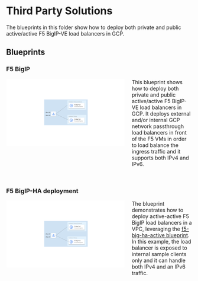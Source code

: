 # Third Party Solutions

The blueprints in this folder show how to deploy both private and public active/active F5 BigIP-VE load balancers in GCP.

## Blueprints

### F5 BigIP

<a href="./f5-bigip-ha-active/" title="F5 BigIP HA active-active"><img src="./f5-bigip-ha-active/diagram.png" align="left" width="320px"></a> <p style="margin-left: 340px">This blueprint shows how to deploy both private and public active/active F5 BigIP-VE load balancers in GCP. It deploys external and/or internal GCP network passthrough load balancers in front of the F5 VMs in order to load balance the ingress traffic and it supports both IPv4 and IPv6.</p>

<br clear="left">

### F5 BigIP-HA deployment

<a href="./f5-bigip-ha-active/" title="F5 BigIP HA active-active"><img src="./f5-bigip-ha-active/diagram.png" align="left" width="320px"></a> <p style="margin-left: 340px">The blueprint demonstrates how to deploy active-active F5 BigIP load balancers in a VPC, leveraging the [f5-big-ha-active blueprint](./f5-bigip-ha-active/README.md). In this example, the load balancer is exposed to internal sample clients only and it can handle both IPv4 and an IPv6 traffic.</p>

<br clear="left">
